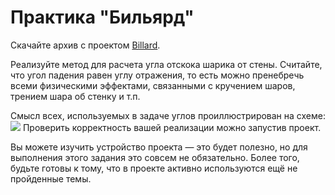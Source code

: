 # Практика "Бильярд"
Скачайте архив с проектом [Billard](https://ulearn.me/Exercise/StudentZip?courseId=BasicProgramming&slideId=e191b760-98cd-4d54-981a-971f0b4e319d).

Реализуйте метод для расчета угла отскока шарика от стены. Считайте, что угол падения равен углу отражения,
то есть можно пренебречь всеми физическими эффектами, связанными с кручением шаров, трением шара об стенку и т.п.

Смысл всех, используемых в задаче углов проиллюстрирован на схеме:
<a href="https://ulearn.me/Courses/BasicProgramming/L020_Mistakes.html"><img src="https://ulearn.me/Courses/BasicProgramming/L020_Mistakes/BilliardTask.png"></a>
Проверить корректность вашей реализации можно запустив проект.

Вы можете изучить устройство проекта — это будет полезно, но для выполнения этого задания это совсем не обязательно. Более того, будьте готовы к тому, что в проекте активно используются ещё не пройденные темы.
